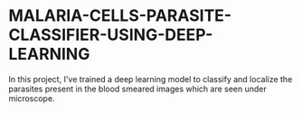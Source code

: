 # MALARIA-CELLS-PARASITE-CLASSIFIER-USING-DEEP-LEARNING
In this project, I've trained a deep learning model to classify and localize the parasites present in the blood smeared images which are seen under microscope.
